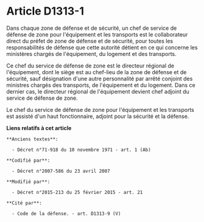 # Article D1313-1

Dans chaque  zone de défense et de sécurité, un chef de service de défense de zone pour l'équipement et les transports est le
collaborateur direct du préfet de zone de défense et de sécurité, pour toutes les responsabilités de défense que cette
autorité détient en ce qui concerne les ministères chargés de l'équipement, du logement et des transports. 

Ce chef du service de défense de zone est le directeur régional de l'équipement, dont le siège est au chef-lieu de la  zone
de défense et de sécurité, sauf désignation d'une autre personnalité par arrêté conjoint des ministres chargés des
transports, de l'équipement et du logement. Dans ce dernier cas, le directeur régional de l'équipement devient chef adjoint
du service de défense de zone. 

Le chef du service de défense de zone pour l'équipement et les transports est assisté d'un haut fonctionnaire, adjoint pour
la sécurité et la défense.

**Liens relatifs à cet article**

	**Anciens textes**:

	  - Décret n°71-918 du 10 novembre 1971 - art. 1 (Ab)

	**Codifié par**:

	  - Décret n°2007-586 du 23 avril 2007

	**Modifié par**:

	  - Décret n°2015-213 du 25 février 2015 - art. 21

	**Cité par**:

	  - Code de la défense. - art. D1313-9 (V)
